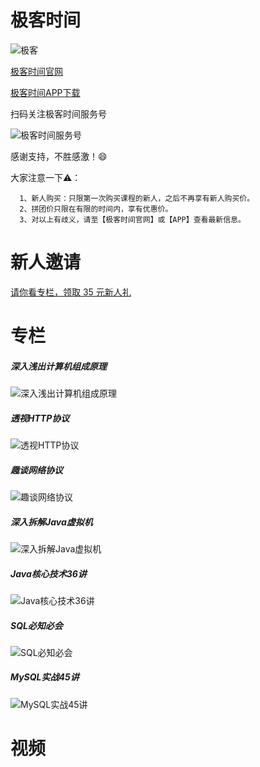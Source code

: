 # 极客时间

![极客](../images/geekbang/geek.png)

[极客时间官网](https://time.geekbang.org/)

[极客时间APP下载](https://time.geekbang.org/download)

扫码关注极客时间服务号

![极客时间服务号](../images/weixinmp/qrcode_jikeshijian.jpg)

感谢支持，不胜感激！😄

大家注意一下⚠️：

```
  1、新人购买：只限第一次购买课程的新人，之后不再享有新人购买价。
  2、拼团价只限在有限的时间内，享有优惠价。
  3、对以上有歧义，请至【极客时间官网】或【APP】查看最新信息。
```

# 新人邀请

[请你看专栏，领取 35 元新人礼](https://time.geekbang.org/activity/getinvite?gk_ucode=3755D040B7CCD5&from=singlemessage&isappinstalled=0)

# 专栏

##### 深入浅出计算机组成原理

![深入浅出计算机组成原理](../images/geekbang/深入浅出计算机组成原理.jpg)

##### 透视HTTP协议

![透视HTTP协议](../images/geekbang/透视HTTP协议.jpeg)

##### 趣谈网络协议

![趣谈网络协议](../images/geekbang/趣谈网络协议.jpeg)

##### 深入拆解Java虚拟机

![深入拆解Java虚拟机](../images/geekbang/深入拆解Java虚拟机.jpeg)

##### Java核心技术36讲

![Java核心技术36讲](../images/geekbang/Java核心技术36讲.jpeg)

##### SQL必知必会

![SQL必知必会](../images/geekbang/SQL必知必会.jpeg)

##### MySQL实战45讲

![MySQL实战45讲](../images/geekbang/MySQL实战45讲.jpeg)


# 视频
